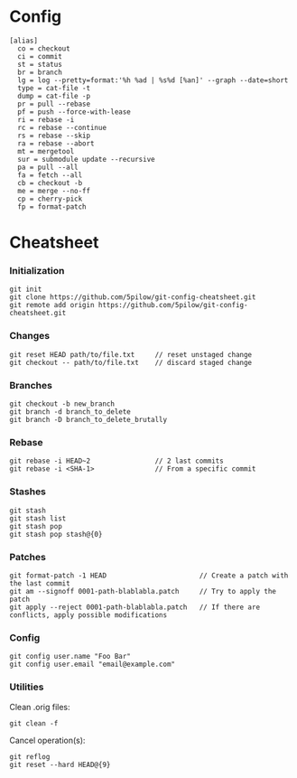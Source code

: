 # Config

```
[alias]
  co = checkout
  ci = commit
  st = status
  br = branch
  lg = log --pretty=format:'%h %ad | %s%d [%an]' --graph --date=short
  type = cat-file -t
  dump = cat-file -p
  pr = pull --rebase
  pf = push --force-with-lease
  ri = rebase -i
  rc = rebase --continue
  rs = rebase --skip
  ra = rebase --abort
  mt = mergetool
  sur = submodule update --recursive
  pa = pull --all
  fa = fetch --all
  cb = checkout -b
  me = merge --no-ff
  cp = cherry-pick
  fp = format-patch
```

# Cheatsheet

### Initialization
```
git init
git clone https://github.com/5pilow/git-config-cheatsheet.git
git remote add origin https://github.com/5pilow/git-config-cheatsheet.git
```

### Changes
```
git reset HEAD path/to/file.txt     // reset unstaged change
git checkout -- path/to/file.txt    // discard staged change
```

### Branches
```
git checkout -b new_branch
git branch -d branch_to_delete
git branch -D branch_to_delete_brutally
```

### Rebase
```
git rebase -i HEAD~2                // 2 last commits
git rebase -i <SHA-1>               // From a specific commit
```

### Stashes
```
git stash
git stash list
git stash pop
git stash pop stash@{0}
```

### Patches
```
git format-patch -1 HEAD                       // Create a patch with the last commit
git am --signoff 0001-path-blablabla.patch     // Try to apply the patch
git apply --reject 0001-path-blablabla.patch   // If there are conflicts, apply possible modifications
```

### Config
```
git config user.name "Foo Bar"
git config user.email "email@example.com"
```

### Utilities
Clean .orig files:
```
git clean -f 
```
Cancel operation(s):
```
git reflog
git reset --hard HEAD@{9}
```
